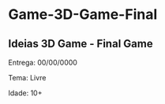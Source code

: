 ﻿# Game-3D-Game-Final

## Ideias 3D Game - Final Game

<p> Entrega: 00/00/0000 </p>
<p>Tema: Livre</p>
<p>Idade: 10+</p>

